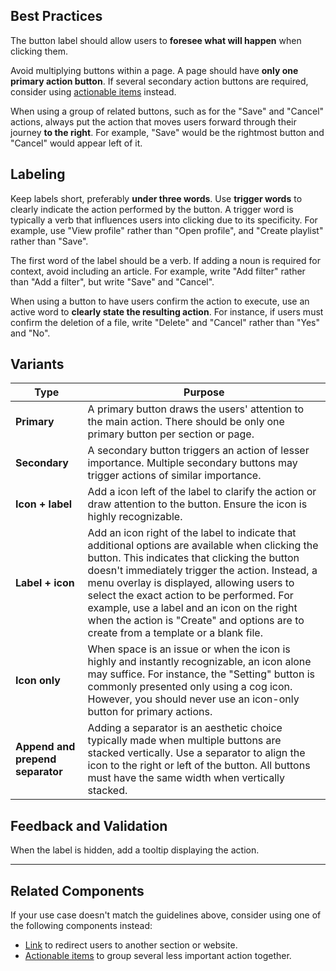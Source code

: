 ## Best Practices

The button label should allow users to **foresee what will happen** when clicking them. 

Avoid multiplying buttons within a page. A page should have **only one primary action button**. If several secondary action buttons are required, consider using [actionable items](#/form/ActionableItem) instead.

When using a group of related buttons, such as for the "Save" and "Cancel" actions, always put the action that moves users forward through their journey **to the right**. For example, "Save" would be the rightmost button and "Cancel" would appear left of it.


## Labeling

Keep labels short, preferably **under three words**.
Use **trigger words** to clearly indicate the action performed by the button. A trigger word is typically a verb that influences users into clicking due to its specificity. For example, use "View profile" rather than "Open profile", and "Create playlist" rather than "Save".

The first word of the label should be a verb. If adding a noun is required for context, avoid including an article. For example, write "Add filter" rather than "Add a filter", but write "Save" and "Cancel".

When using a button to have users confirm the action to execute, use an active word to **clearly state the resulting action**. For instance, if users must confirm the deletion of a file, write "Delete" and "Cancel" rather than "Yes" and "No".


## Variants

| **Type**      | **Purpose** |
| --------- | --------- |
| **Primary** | A primary button draws the users' attention to the main action. There should be only one primary button per section or page. |
| **Secondary** | A secondary button triggers an action of lesser importance. Multiple secondary buttons may trigger actions of similar importance. |
| **Icon + label** | Add a icon left of the label to clarify the action or draw attention to the button. Ensure the icon is highly recognizable. |
| **Label + icon** | Add an icon right of the label to indicate that additional options are available when clicking the button. This indicates that clicking the button doesn't immediately trigger the action. Instead, a menu overlay is displayed, allowing users to select the exact action to be performed. For example, use a label and an icon on the right when the action is "Create" and options are to create from a template or a blank file. |
| **Icon only** | When space is an issue or when the icon is highly and instantly recognizable, an icon alone may suffice. For instance, the "Setting" button is commonly presented only using a cog icon. However, you should never use an icon-only button for primary actions. |
| **Append and prepend separator** | Adding a separator is an aesthetic choice typically made when multiple buttons are stacked vertically. Use a separator to align the icon to the right or left of the button. All buttons must have the same width when vertically stacked. |




## Feedback and Validation

When the label is hidden, add a tooltip displaying the action.

---

## Related Components

If your use case doesn't match the guidelines above, consider using one of the following components instead:

-   [Link](#/foundations/Links) to redirect users to another section or website.
-   [Actionable items](#/form/ActionableItem) to group several less important action together.

